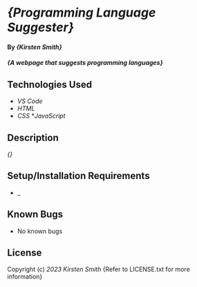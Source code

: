 # _{Programming Language Suggester}_

#### By _**{Kirsten Smith}**_

#### _{A webpage that suggests programming languages}_

## Technologies Used

* _VS Code_
* _HTML_
* _CSS_
*_JavaScript_

## Description

_{}_

## Setup/Installation Requirements

* _
## Known Bugs

* No known bugs


## License

Copyright (c) _2023_ _Kirsten Smith_
{Refer to LICENSE.txt for more information}